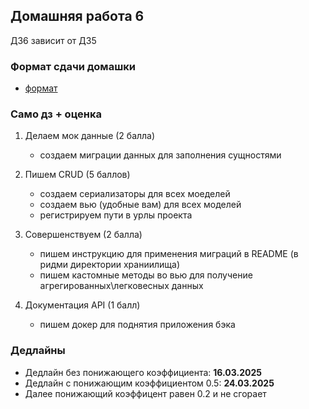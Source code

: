 ## Домашняя работа 6

ДЗ6 зависит от ДЗ5


### Формат сдачи домашки

- [формат](../../docs/homework-flow.md)


### Само дз + оценка

1) Делаем мок данные (2 балла)

    - создаем миграции данных для заполнения сущностями

2)  Пишем CRUD (5 баллов)

    - создаем сериализаторы для всех моеделей
    - создаем вью (удобные вам) для всех моделей
    - регистрируем пути в урлы проекта

3) Совершенствуем (2 балла)

    - пишем инструкцию для применения миграций в README (в ридми директории храниилища)
    - пишем кастомные методы во вью для получение агрегированных\легковесных данных

4) Документация API (1 балл)

    - пишем докер для поднятия приложения бэка


### Дедлайны

- Дедлайн без понижающего коэффициента: **16.03.2025**
- Дедлайн с понижающим коэффициентом 0.5: **24.03.2025**
- Далее понижающий коэффицент равен 0.2 и не сгорает
